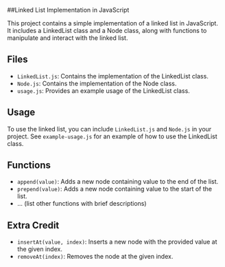 ##Linked List Implementation in JavaScript

This project contains a simple implementation of a linked list in JavaScript. It includes a LinkedList class and a Node class, along with functions to manipulate and interact with the linked list.

## Files

- `LinkedList.js`: Contains the implementation of the LinkedList class.
- `Node.js`: Contains the implementation of the Node class.
- `usage.js`: Provides an example usage of the LinkedList class.

## Usage

To use the linked list, you can include `LinkedList.js` and `Node.js` in your project. See `example-usage.js` for an example of how to use the LinkedList class.

## Functions

- `append(value)`: Adds a new node containing value to the end of the list.
- `prepend(value)`: Adds a new node containing value to the start of the list.
- ... (list other functions with brief descriptions)

## Extra Credit

- `insertAt(value, index)`: Inserts a new node with the provided value at the given index.
- `removeAt(index)`: Removes the node at the given index.


